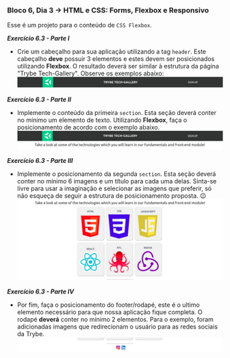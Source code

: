 ### Bloco 6, Dia 3 -> HTML e CSS: Forms, Flexbox e Responsivo

Esse é um projeto para o conteúdo de `CSS Flexbox`.

_**Exercício 6.3 - Parte I**_

 - Crie um cabeçalho para sua aplicação utilizando a tag `header`. Este cabeçalho **deve** possuir 3 elementos e estes devem ser posicionados utilizando **Flexbox**. O resultado deverá ser similar à estrutura da página "Trybe Tech-Gallery". Observe os exemplos abaixo:
 ![Header Exemple](images/trybe-tech-gallery-header.jpeg)

_**Exercício 6.3 - Parte II**_

 - Implemente o conteúdo da primeira `section`. Esta seção deverá conter no mínimo um elemento de texto. Utilizando **Flexbox**, faça o posicionamento de acordo com o exemplo abaixo.
 ![Text Sextion Exemple](images/trybe-tech-gallery-text.jpeg)

_**Exercício 6.3 - Parte III**_

 - Implemente o posicionamento da segunda `section`. Esta seção deverá conter  no mínimo 6 imagens e um título para cada uma delas. Sinta-se livre para usar a imaginação e selecionar as imagens que preferir, só não esqueça de seguir a estrutura de posicionamento proposta. 😉
 ![Gallery Cards Exemple](images/trybe-tech-gallery-cards.jpeg)

_**Exercício 6.3 - Parte IV**_

 - Por fim, faça o posicionamento do footer/rodapé, este é o ultimo elemento necessário para que nossa aplicação fique completa. O rodapé **deverá** conter no mínimo 2 elementos. Para o exemplo, foram  adicionadas imagens que redirecionam o usuário para as redes sociais da Trybe.
 ![Gallery Footer Exemple](images/trybe-tech-gallery-footer.jpeg)
